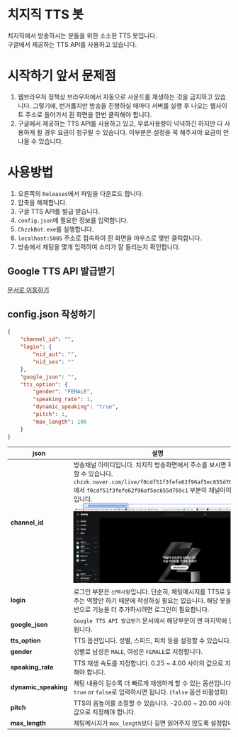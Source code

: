 # 치지직 TTS 봇

치지직에서 방송하시는 분들을 위한 소소한 TTS 봇입니다.<br>
구글에서 제공하는 TTS API를 사용하고 있습니다.

# 시작하기 앞서 문제점

1. 웹브라우저 정책상 브라우저에서 자동으로 사운드를 재생하는 것을 금지하고 있습니다. 그렇기에, 번거롭지만 방송을 진행하실 때마다 서버를 실행 후 나오는 웹사이트 주소로 들어가서 흰 화면을 한번 클릭해야 합니다.
2. 구글에서 제공하는 TTS API를 사용하고 있고, 무료사용량이 넉넉하긴 하지만 다 사용하게 될 경우 요금이 청구될 수 있습니다. 이부분은 설정을 꼭 해주셔야 요금이 안나올 수 있습니다.

# 사용방법

1. 오른쪽의 `Releases`에서 파일을 다운로드 합니다.
2. 압축을 해제합니다.
3. 구글 TTS API를 발급 받습니다.
4. `config.json`에 필요한 정보를 입력합니다.
5. `ChzzkBot.exe`를 실행합니다.
6. `localhost:5005` 주소로 접속하여 흰 화면을 마우스로 몇번 클릭합니다.
7. 방송에서 채팅을 몇개 입력하여 소리가 잘 들리는지 확인합니다.

## Google TTS API 발급받기

[문서로 이동하기](GoogleAPI.md)

## config.json 작성하기

```json
{
    "channel_id": "",
    "login": {
        "nid_aut": "",
        "nid_ses": ""
    },
    "google_json": "",
    "tts_option": {
        "gender": "FEMALE",
        "speaking_rate": 1,
        "dynamic_speaking": "true",
        "pitch": 1,
        "max_length": 100
    }
}
```

| json                 | 설명                                                                                                                                                                            |
|----------------------|-------------------------------------------------------------------------------------------------------------------------------------------------------------------------------|
| **channel_id**       | 방송채널 아이디입니다. 치지직 방송화면에서 주소를 보시면 확인할 수 있습니다. `chzzk.naver.com/live/f0cdf51f3fefe62f96af5ec655d769c1`에서 `f0cdf51f3fefe62f96af5ec655d769c1` 부분이 채널아이디입니다.<br>![](./readme/21.png) |
| **login**            | 로그인 부분은 `선택사항`입니다. 단순히, 채팅메시지를 TTS로 읽어주는 역할만 하기 때문에 작성하실 필요는 없습니다. 해당 봇을 기반으로 기능을 더 추가하시려면 로그인이 필요합니다.                                                                        |
| **google_json**      | `Google TTS API 발급받기` 문서에서 해당부분이 맨 마지막에 언급됩니다.                                                                                                                                |
| **tts_option**       | TTS 옵션입니다. 성별, 스피드, 피치 등을 설정할 수 있습니다.                                                                                                                                         |
| **gender**           | 성별로 남성은 `MALE`, 여성은 `FEMALE`로 지정합니다.                                                                                                                                          |
| **speaking_rate**    | TTS 재생 속도를 지정합니다. 0.25 ~ 4.00 사이의 값으로 지정해야 합니다.                                                                                                                               |
| **dynamic_speaking** | 채팅 내용이 길수록 더 빠르게 재생하게 할 수 있는 옵션입니다. `true` or `false`로 입력하시면 됩니다. (`false` 옵션 비활성화)                                                                                           |
| **pitch** | TTS의 음높이를 조절할 수 있습니다. -20.00 ~ 20.00 사이의 값으로 지정해야 합니다.                                                                                                                        |
| **max_length** | 채팅메시지가 `max_length`보다 길면 읽어주지 않도록 설정합니다.                                                                                                              |

